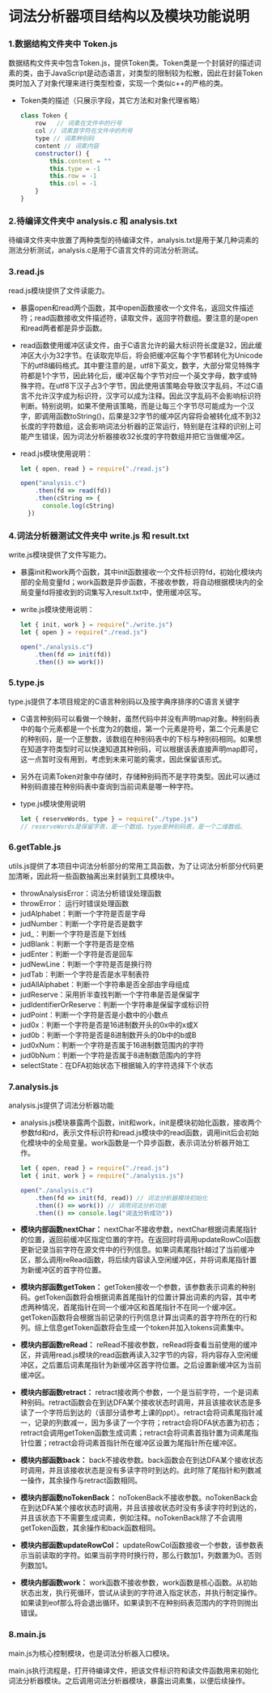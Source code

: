 # 词法分析器项目结构以及模块功能说明

### 1.数据结构文件夹中 Token.js

数据结构文件夹中包含Token.js，提供Token类。Token类是一个封装好的描述词素的类，由于JavaScript是动态语言，对类型的限制较为松散，因此在封装Token类时加入了对象代理来进行类型检查，实现一个类似c++的严格的类。

* Token类的描述（只展示字段，其它方法和对象代理省略）

  ```javascript
  class Token {
      row	// 词素在文件中的行号
      col // 词素首字符在文件中的列号
      type // 词素种别码
      content // 词素内容
      constructor() {
          this.content = ""
          this.type = -1
          this.row = -1
          this.col = -1
      }
  }
  ```

  



### 2.待编译文件夹中 analysis.c 和 analysis.txt

待编译文件夹中放置了两种类型的待编译文件，analysis.txt是用于某几种词素的测法分析测试，analysis.c是用于C语言文件的词法分析测试。



### 3.read.js

read.js模块提供了文件读能力。

* 暴露open和read两个函数，其中open函数接收一个文件名，返回文件描述符；read函数接收文件描述符，读取文件，返回字符数组。要注意的是open和read两者都是异步函数。

* read函数使用缓冲区读文件，由于C语言允许的最大标识符长度是32，因此缓冲区大小为32字节。在读取完毕后，将会把缓冲区每个字节都转化为Unicode下的utf8编码格式。其中要注意的是，utf8下英文，数字，大部分常见特殊字符都是1个字节，因此转化后，缓冲区每个字节对应一个英文字母，数字或特殊字符。在utf8下汉子占3个字节，因此使用该策略会导致汉字乱码，不过C语言不允许汉字成为标识符，汉字可以成为注释。因此汉字乱码不会影响标识符判断。特别说明，如果不使用该策略，而是让每三个字节尽可能成为一个汉字，即调用函数toString()，后果是32字节的缓冲区内容将会被转化成不到32长度的字符数组，这会影响词法分析器的正常运行，特别是在注释的识别上可能产生错误，因为词法分析器接收32长度的字符数组并把它当做缓冲区。

* read.js模块使用说明：

  ```javascript
  let { open, read } = require("./read.js")
  
  open("analysis.c")
      .then(fd => read(fd))
      .then(cString => {
      	console.log(cString)
  	})
  ```

  

### 4.词法分析器测试文件夹中 write.js 和 result.txt

write.js模块提供了文件写能力。

* 暴露init和work两个函数，其中init函数接收一个文件标识符fd，初始化模块内部的全局变量fd；work函数是异步函数，不接收参数，将自动根据模块内的全局变量fd将接收到的词集写入result.txt中，使用缓冲区写。

* write.js模块使用说明：

  ```javascript
  let { init, work } = require("./write.js")
  let { open } = require("./read.js")
  
  open("./analysis.c")
      .then(fd => init(fd))
      .then(() => work())
  ```

  

### 5.type.js

type.js提供了本项目规定的C语言种别码以及按字典序排序的C语言关键字

* C语言种别码可以看做一个映射，虽然代码中并没有声明map对象。种别码表中的每个元素都是一个长度为2的数组，第一个元素是符号，第二个元素是它的种别码，是一个正整数，该数组在种别码表中的下标与种别码相同。如果想在知道字符类型时可以快速知道其种别码，可以根据该表直接声明map即可，这一点暂时没有用到，考虑到未来可能的需求，因此保留该形式。

* 另外在词素Token对象中存储时，存储种别码而不是字符类型。因此可以通过种别码直接在种别码表中查询到当前词素是哪一种字符。

* type.js模块使用说明

  ```javascript
  let { reserveWords, type } = require("./type.js")
  // reserveWords是保留字表，是一个数组。type是种别码表，是一个二维数组。
  ```

  

### 6.getTable.js

utils.js提供了本项目中词法分析部分的常用工具函数，为了让词法分析部分代码更加清晰，因此将一些函数抽离出来封装到工具模块中。

* throwAnalysisError：词法分析错误处理函数
* throwError： 运行时错误处理函数
* judAlphabet：判断一个字符是否是字母
* judNumber：判断一个字符是否是数字
* jud_：判断一个字符是否是下划线
* judBlank：判断一个字符是否是空格
* judEnter：判断一个字符是否是回车
* judNewLine：判断一个字符是否是换行符
* judTab：判断一个字符是否是水平制表符
* judAllAlphabet：判断一个字符串是否全部由字母组成
* judReserve：采用折半查找判断一个字符串是否是保留字
* judIdentifierOrReserve：判断一个字符串是保留字或标识符
* judPoint：判断一个字符是否是小数中的小数点
* jud0x：判断一个字符是否是16进制数开头的0x中的x或X
* jud0b：判断一个字符是否是8进制数开头的0b中的b或B
* jud0xNum：判断一个字符是否属于16进制数范围内的字符
* jud0bNum：判断一个字符是否属于8进制数范围内的字符
* selectState：在DFA初始状态下根据输入的字符选择下个状态



### 7.analysis.js

analysis.js提供了词法分析器功能

* analysis.js模块暴露两个函数，init和work，init是模块初始化函数，接收两个参数fd和rd，表示文件标识符和read.js模块中的read函数，调用init后会初始化模块中的全局变量。work函数是一个异步函数，表示词法分析器开始工作。

  ```javascript
  let { open, read } = require("./read.js")
  let { init, work } = require("./analysis.js")
  
  open("./analysis.c")
      .then(fd => init(fd, read)) // 词法分析器模块初始化
      .then(() => work()) // 调用词法分析功能
      .then(() => console.log("词法分析成功"))
  ```

* **模块内部函数nextChar：** nextChar不接收参数，nextChar根据词素尾指针的位置，返回前缓冲区指定位置的字符。在返回时将调用updateRowCol函数更新记录当前字符在源文件中的行列信息。如果词素尾指针越过了当前缓冲区，那么调用reRead函数，将后续内容读入空闲缓冲区，并将词素尾指针置为新缓冲区的首字符位置。

* **模块内部函数getToken：** getToken接收一个参数，该参数表示词素的种别码。getToken函数将会根据词素首尾指针的位置计算出词素的内容，其中考虑两种情况，首尾指针在同一个缓冲区和首尾指针不在同一个缓冲区。getToken函数将会根据当前记录的行列信息计算出词素的首字符所在的行和列。综上信息getToken函数将会生成一个token并加入tokens词素集中。

* **模块内部函数reRead：** reRead不接收参数，reRead将查看当前使用的缓冲区，并调用read.js模块的read函数再读入32字节的内容，将内容存入空闲缓冲区，之后置后词素尾指针为新缓冲区首字符位置。之后设置新缓冲区为当前缓冲区。

* **模块内部函数retract：** retract接收两个参数，一个是当前字符，一个是词素种别码。retract函数会在到达DFA某个接收状态时调用，并且该接收状态是多读了一个字符后到达的（该部分请参考上课的ppt）。retract会将词素尾指针减一，记录的列数减一，因为多读了一个字符；retract会将DFA状态置为初态；retract会调用getToken函数生成词素；retract会将词素首指针置为词素尾指针位置；retract会将词素首指针所在缓冲区设置为尾指针所在缓冲区。

* **模块内部函数back：** back不接收参数。back函数会在到达DFA某个接收状态时调用，并且该接收状态是没有多读字符时到达的。此时除了尾指针和列数减一操作，其余操作与retract函数相同。

* **模块内部函数noTokenBack：** noTokenBack不接收参数。noTokenBack会在到达DFA某个接收状态时调用，并且该接收状态时没有多读字符时到达的，并且该状态下不需要生成词素，例如注释。noTokenBack除了不会调用getToken函数，其余操作和back函数相同。

* **模块内部函数updateRowCol：** updateRowCol函数接收一个参数，该参数表示当前读取的字符。如果当前字符时换行符，那么行数加1，列数置为0。否则列数加1。

* **模块内部函数work：** work函数不接收参数，work函数是核心函数。从初始状态出发，执行死循环，尝试从读到的字符进入指定状态，并执行制定操作。如果读到eof那么将会退出循环。如果读到不在种别码表范围内的字符则抛出错误。



### 8.main.js

main.js为核心控制模块，也是词法分析器入口模块。

main.js执行流程是，打开待编译文件，把该文件标识符和读文件函数用来初始化词法分析器模块。之后调用词法分析器模块，暴露出词素集，以便后续操作。
